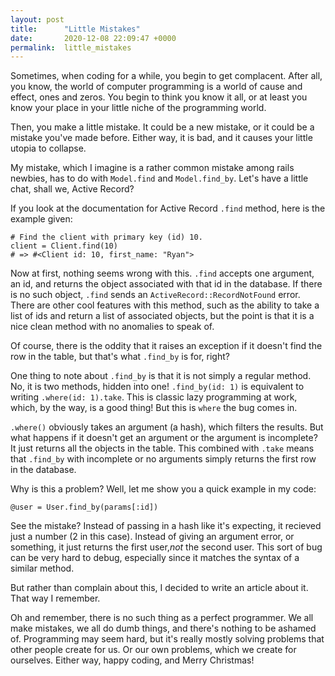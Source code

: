 ```yaml
---
layout: post
title:      "Little Mistakes"
date:       2020-12-08 22:09:47 +0000
permalink:  little_mistakes
---
```



Sometimes, when coding for a while, you begin to get complacent. After all, you know, the world of computer programming is a world of cause and effect, ones and zeros. You begin to think you know it all, or at least you know your place in your little niche of the programming world.

Then, you make a little mistake. It could be a new mistake, or it could be a mistake you've made before. Either way, it is bad, and it causes your little utopia to collapse.

My mistake, which I imagine is a rather common mistake among rails newbies, has to do with `Model.find` and `Model.find_by`. Let's have a little chat, shall we, Active Record?

If you look at the documentation for Active Record `.find` method, here is the example given:
```
# Find the client with primary key (id) 10.
client = Client.find(10)
# => #<Client id: 10, first_name: "Ryan">
```
Now at first, nothing seems wrong with this. `.find` accepts one argument, an id, and returns the object associated with that id in the database. If there is no such object, `.find` sends an `ActiveRecord::RecordNotFound` error. There are other cool features with this method, such as the ability to take a list of ids and return a list of associated objects, but the point is that it is a nice clean method with no anomalies to speak of.

Of course, there is the oddity that it raises an exception if it doesn't find the row in the table, but that's what `.find_by` is for, right?

One thing to note about `.find_by` is that it is not simply a regular method. No, it is two methods, hidden into one! `.find_by(id: 1)` is equivalent to writing `.where(id: 1).take`. This is classic lazy programming at work, which, by the way, is a good thing! But this is `where` the bug comes in.

`.where()` obviously takes an argument (a hash), which filters the results. But what happens if it doesn't get an argument or the argument is incomplete? It just returns all the objects in the table. This combined with `.take` means that `.find_by` with incomplete or no arguments simply returns the first row in the database.

Why is this a problem? Well, let me show you a quick example in my code:
```
@user = User.find_by(params[:id])
```
See the mistake? Instead of passing in a hash like it's expecting, it recieved just a number (2 in this case). Instead of giving an argument error, or something, it just returns the first user,*not* the second user. This sort of bug can be very hard to debug, especially since it matches the syntax of a similar method.

But rather than complain about this, I decided to write an article about it. That way I remember.

Oh and remember, there is no such thing as a perfect programmer. We all make mistakes, we all do dumb things, and there's nothing to be ashamed of. Programming may seem hard, but it's really mostly solving problems that other people create for us. Or our own problems, which we create for ourselves. Either way, happy coding, and Merry Christmas!
